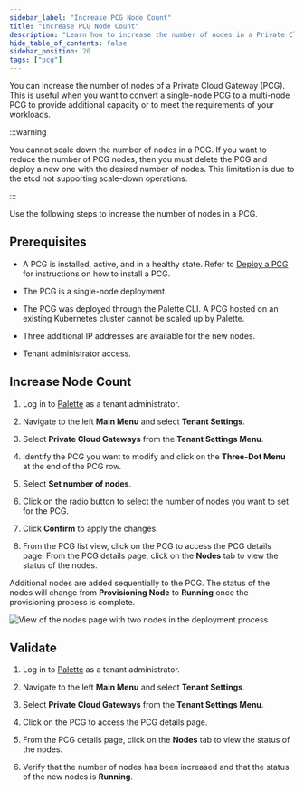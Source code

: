 ```yaml
---
sidebar_label: "Increase PCG Node Count"
title: "Increase PCG Node Count"
description: "Learn how to increase the number of nodes in a Private Cloud Gateway (PCG) in Palette."
hide_table_of_contents: false
sidebar_position: 20
tags: ["pcg"]
---
```


You can increase the number of nodes of a Private Cloud Gateway (PCG). This is useful when you want to convert a
single-node PCG to a multi-node PCG to provide additional capacity or to meet the requirements of your workloads.

:::warning

You cannot scale down the number of nodes in a PCG. If you want to reduce the number of PCG nodes, then you must delete
the PCG and deploy a new one with the desired number of nodes. This limitation is due to the etcd not supporting
scale-down operations.

:::

Use the following steps to increase the number of nodes in a PCG.

## Prerequisites

- A PCG is installed, active, and in a healthy state. Refer to [Deploy a PCG](../deploy-pcg/deploy-pcg.md) for
  instructions on how to install a PCG.

- The PCG is a single-node deployment.

- The PCG was deployed through the Palette CLI. A PCG hosted on an existing Kubernetes cluster cannot be scaled up by
  Palette.

- Three additional IP addresses are available for the new nodes.

- Tenant administrator access.

## Increase Node Count

1. Log in to [Palette](https://console.spectrocloud.com) as a tenant administrator.

2. Navigate to the left **Main Menu** and select **Tenant Settings**.

3. Select **Private Cloud Gateways** from the **Tenant Settings Menu**.

4. Identify the PCG you want to modify and click on the **Three-Dot Menu** at the end of the PCG row.

5. Select **Set number of nodes**.

6. Click on the radio button to select the number of nodes you want to set for the PCG.

7. Click **Confirm** to apply the changes.

8. From the PCG list view, click on the PCG to access the PCG details page. From the PCG details page, click on the
   **Nodes** tab to view the status of the nodes.

Additional nodes are added sequentially to the PCG. The status of the nodes will change from **Provisioning Node** to
**Running** once the provisioning process is complete.

![View of the nodes page with two nodes in the deployment process](/clusters_manage-pcg_scale-pcg-nodes_nodes-view.png)

## Validate

1. Log in to [Palette](https://console.spectrocloud.com) as a tenant administrator.

2. Navigate to the left **Main Menu** and select **Tenant Settings**.

3. Select **Private Cloud Gateways** from the **Tenant Settings Menu**.

4. Click on the PCG to access the PCG details page.

5. From the PCG details page, click on the **Nodes** tab to view the status of the nodes.

6. Verify that the number of nodes has been increased and that the status of the new nodes is **Running**.
